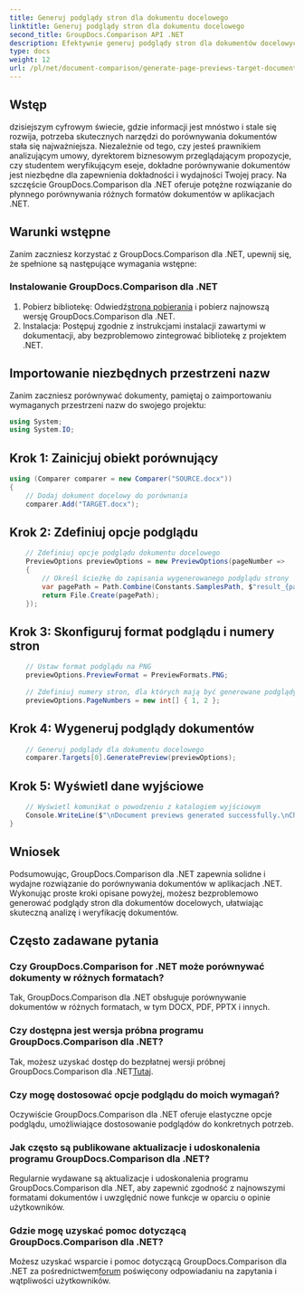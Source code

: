 ```yaml
---
title: Generuj podglądy stron dla dokumentu docelowego
linktitle: Generuj podglądy stron dla dokumentu docelowego
second_title: GroupDocs.Comparison API .NET
description: Efektywnie generuj podglądy stron dla dokumentów docelowych za pomocą GroupDocs.Comparison dla .NET. Postępuj zgodnie z naszym przewodnikiem krok po kroku, aby bezproblemowo porównać dokumenty.
type: docs
weight: 12
url: /pl/net/document-comparison/generate-page-previews-target-document/
---
```

## Wstęp
dzisiejszym cyfrowym świecie, gdzie informacji jest mnóstwo i stale się rozwija, potrzeba skutecznych narzędzi do porównywania dokumentów stała się najważniejsza. Niezależnie od tego, czy jesteś prawnikiem analizującym umowy, dyrektorem biznesowym przeglądającym propozycje, czy studentem weryfikującym eseje, dokładne porównywanie dokumentów jest niezbędne dla zapewnienia dokładności i wydajności Twojej pracy. Na szczęście GroupDocs.Comparison dla .NET oferuje potężne rozwiązanie do płynnego porównywania różnych formatów dokumentów w aplikacjach .NET.
## Warunki wstępne
Zanim zaczniesz korzystać z GroupDocs.Comparison dla .NET, upewnij się, że spełnione są następujące wymagania wstępne:
### Instalowanie GroupDocs.Comparison dla .NET
1.  Pobierz bibliotekę: Odwiedź[strona pobierania](https://releases.groupdocs.com/comparison/net/) i pobierz najnowszą wersję GroupDocs.Comparison dla .NET.
2. Instalacja: Postępuj zgodnie z instrukcjami instalacji zawartymi w dokumentacji, aby bezproblemowo zintegrować bibliotekę z projektem .NET.

## Importowanie niezbędnych przestrzeni nazw
Zanim zaczniesz porównywać dokumenty, pamiętaj o zaimportowaniu wymaganych przestrzeni nazw do swojego projektu:
```csharp
using System;
using System.IO;

```
## Krok 1: Zainicjuj obiekt porównujący
```csharp
using (Comparer comparer = new Comparer("SOURCE.docx"))
{
    // Dodaj dokument docelowy do porównania
    comparer.Add("TARGET.docx");
```
## Krok 2: Zdefiniuj opcje podglądu
```csharp
    // Zdefiniuj opcje podglądu dokumentu docelowego
    PreviewOptions previewOptions = new PreviewOptions(pageNumber =>
    {
        // Określ ścieżkę do zapisania wygenerowanego podglądu strony
        var pagePath = Path.Combine(Constants.SamplesPath, $"result_{pageNumber}.png");
        return File.Create(pagePath);
    });
```
## Krok 3: Skonfiguruj format podglądu i numery stron
```csharp
    // Ustaw format podglądu na PNG
    previewOptions.PreviewFormat = PreviewFormats.PNG;
    
    // Zdefiniuj numery stron, dla których mają być generowane podglądy
    previewOptions.PageNumbers = new int[] { 1, 2 };
```
## Krok 4: Wygeneruj podglądy dokumentów
```csharp
    // Generuj podglądy dla dokumentu docelowego
    comparer.Targets[0].GeneratePreview(previewOptions);
```
## Krok 5: Wyświetl dane wyjściowe
```csharp
    // Wyświetl komunikat o powodzeniu z katalogiem wyjściowym
    Console.WriteLine($"\nDocument previews generated successfully.\nCheck output in {Directory.GetCurrentDirectory()}.");
}
```

## Wniosek
Podsumowując, GroupDocs.Comparison dla .NET zapewnia solidne i wydajne rozwiązanie do porównywania dokumentów w aplikacjach .NET. Wykonując proste kroki opisane powyżej, możesz bezproblemowo generować podglądy stron dla dokumentów docelowych, ułatwiając skuteczną analizę i weryfikację dokumentów.
## Często zadawane pytania
### Czy GroupDocs.Comparison for .NET może porównywać dokumenty w różnych formatach?
Tak, GroupDocs.Comparison dla .NET obsługuje porównywanie dokumentów w różnych formatach, w tym DOCX, PDF, PPTX i innych.
### Czy dostępna jest wersja próbna programu GroupDocs.Comparison dla .NET?
 Tak, możesz uzyskać dostęp do bezpłatnej wersji próbnej GroupDocs.Comparison dla .NET[Tutaj](https://releases.groupdocs.com/).
### Czy mogę dostosować opcje podglądu do moich wymagań?
Oczywiście GroupDocs.Comparison dla .NET oferuje elastyczne opcje podglądu, umożliwiające dostosowanie podglądów do konkretnych potrzeb.
### Jak często są publikowane aktualizacje i udoskonalenia programu GroupDocs.Comparison dla .NET?
Regularnie wydawane są aktualizacje i udoskonalenia programu GroupDocs.Comparison dla .NET, aby zapewnić zgodność z najnowszymi formatami dokumentów i uwzględnić nowe funkcje w oparciu o opinie użytkowników.
### Gdzie mogę uzyskać pomoc dotyczącą GroupDocs.Comparison dla .NET?
 Możesz uzyskać wsparcie i pomoc dotyczącą GroupDocs.Comparison dla .NET za pośrednictwem[forum](https://forum.groupdocs.com/c/comparison/12) poświęcony odpowiadaniu na zapytania i wątpliwości użytkowników.
